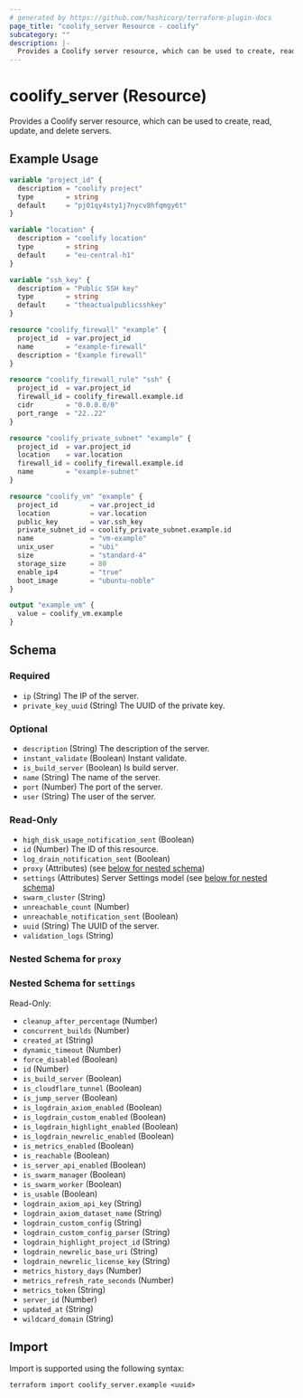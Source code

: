 ```yaml
---
# generated by https://github.com/hashicorp/terraform-plugin-docs
page_title: "coolify_server Resource - coolify"
subcategory: ""
description: |-
  Provides a Coolify server resource, which can be used to create, read, update, and delete servers.
---
```


# coolify_server (Resource)

Provides a Coolify server resource, which can be used to create, read, update, and delete servers.

## Example Usage

```terraform
variable "project_id" {
  description = "coolify project"
  type        = string
  default     = "pj01qy4sty1j7nycv8hfqmgy6t"
}

variable "location" {
  description = "coolify location"
  type        = string
  default     = "eu-central-h1"
}

variable "ssh_key" {
  description = "Public SSH key"
  type        = string
  default     = "theactualpublicsshkey"
}

resource "coolify_firewall" "example" {
  project_id  = var.project_id
  name        = "example-firewall"
  description = "Example firewall"
}

resource "coolify_firewall_rule" "ssh" {
  project_id  = var.project_id
  firewall_id = coolify_firewall.example.id
  cidr        = "0.0.0.0/0"
  port_range  = "22..22"
}

resource "coolify_private_subnet" "example" {
  project_id  = var.project_id
  location    = var.location
  firewall_id = coolify_firewall.example.id
  name        = "example-subnet"
}

resource "coolify_vm" "example" {
  project_id        = var.project_id
  location          = var.location
  public_key        = var.ssh_key
  private_subnet_id = coolify_private_subnet.example.id
  name              = "vm-example"
  unix_user         = "ubi"
  size              = "standard-4"
  storage_size      = 80
  enable_ip4        = "true"
  boot_image        = "ubuntu-noble"
}

output "example_vm" {
  value = coolify_vm.example
}
```

<!-- schema generated by tfplugindocs -->
## Schema

### Required

- `ip` (String) The IP of the server.
- `private_key_uuid` (String) The UUID of the private key.

### Optional

- `description` (String) The description of the server.
- `instant_validate` (Boolean) Instant validate.
- `is_build_server` (Boolean) Is build server.
- `name` (String) The name of the server.
- `port` (Number) The port of the server.
- `user` (String) The user of the server.

### Read-Only

- `high_disk_usage_notification_sent` (Boolean)
- `id` (Number) The ID of this resource.
- `log_drain_notification_sent` (Boolean)
- `proxy` (Attributes) (see [below for nested schema](#nestedatt--proxy))
- `settings` (Attributes) Server Settings model (see [below for nested schema](#nestedatt--settings))
- `swarm_cluster` (String)
- `unreachable_count` (Number)
- `unreachable_notification_sent` (Boolean)
- `uuid` (String) The UUID of the server.
- `validation_logs` (String)

<a id="nestedatt--proxy"></a>
### Nested Schema for `proxy`


<a id="nestedatt--settings"></a>
### Nested Schema for `settings`

Read-Only:

- `cleanup_after_percentage` (Number)
- `concurrent_builds` (Number)
- `created_at` (String)
- `dynamic_timeout` (Number)
- `force_disabled` (Boolean)
- `id` (Number)
- `is_build_server` (Boolean)
- `is_cloudflare_tunnel` (Boolean)
- `is_jump_server` (Boolean)
- `is_logdrain_axiom_enabled` (Boolean)
- `is_logdrain_custom_enabled` (Boolean)
- `is_logdrain_highlight_enabled` (Boolean)
- `is_logdrain_newrelic_enabled` (Boolean)
- `is_metrics_enabled` (Boolean)
- `is_reachable` (Boolean)
- `is_server_api_enabled` (Boolean)
- `is_swarm_manager` (Boolean)
- `is_swarm_worker` (Boolean)
- `is_usable` (Boolean)
- `logdrain_axiom_api_key` (String)
- `logdrain_axiom_dataset_name` (String)
- `logdrain_custom_config` (String)
- `logdrain_custom_config_parser` (String)
- `logdrain_highlight_project_id` (String)
- `logdrain_newrelic_base_uri` (String)
- `logdrain_newrelic_license_key` (String)
- `metrics_history_days` (Number)
- `metrics_refresh_rate_seconds` (Number)
- `metrics_token` (String)
- `server_id` (Number)
- `updated_at` (String)
- `wildcard_domain` (String)

## Import

Import is supported using the following syntax:

```shell
terraform import coolify_server.example <uuid>
```

